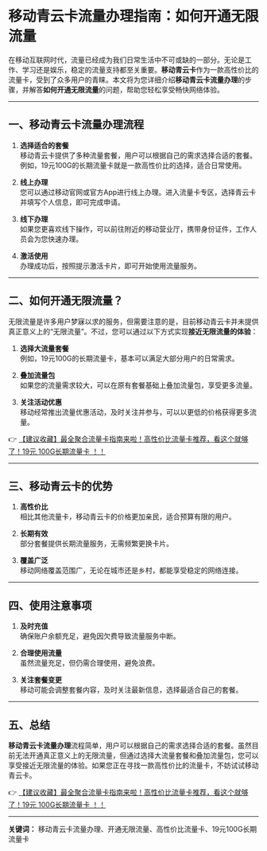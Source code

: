 # 移动青云卡流量办理指南：如何开通无限流量

在移动互联网时代，流量已经成为我们日常生活中不可或缺的一部分。无论是工作、学习还是娱乐，稳定的流量支持都至关重要。**移动青云卡**作为一款高性价比的流量卡，受到了众多用户的青睐。本文将为您详细介绍**移动青云卡流量办理**的步骤，并解答**如何开通无限流量**的问题，帮助您轻松享受畅快网络体验。

---

## 一、移动青云卡流量办理流程

1. **选择适合的套餐**  
   移动青云卡提供了多种流量套餐，用户可以根据自己的需求选择合适的套餐。例如，19元100G的长期流量卡就是一款高性价比的选择，适合日常使用。

2. **线上办理**  
   您可以通过移动官网或官方App进行线上办理。进入流量卡专区，选择青云卡并填写个人信息，即可完成申请。

3. **线下办理**  
   如果您更喜欢线下操作，可以前往附近的移动营业厅，携带身份证件，工作人员会为您快速办理。

4. **激活使用**  
   办理成功后，按照提示激活卡片，即可开始使用流量服务。

---

## 二、如何开通无限流量？

无限流量是许多用户梦寐以求的服务，但需要注意的是，目前移动青云卡并未提供真正意义上的“无限流量”。不过，您可以通过以下方式实现**接近无限流量的体验**：

1. **选择大流量套餐**  
   例如，19元100G的长期流量卡，基本可以满足大部分用户的日常需求。

2. **叠加流量包**  
   如果您的流量需求较大，可以在原有套餐基础上叠加流量包，享受更多流量。

3. **关注活动优惠**  
   移动经常推出流量优惠活动，及时关注并参与，可以以更低的价格获得更多流量。

👉 [【建议收藏】最全聚合流量卡指南来啦！高性价比流量卡推荐，看这个就够了！19元 100G长期流量卡 ！！](https://bit.ly/Liuliangka)

---

## 三、移动青云卡的优势

1. **高性价比**  
   相比其他流量卡，移动青云卡的价格更加亲民，适合预算有限的用户。

2. **长期有效**  
   部分套餐提供长期流量服务，无需频繁更换卡片。

3. **覆盖广泛**  
   移动网络覆盖范围广，无论在城市还是乡村，都能享受稳定的网络连接。

---

## 四、使用注意事项

1. **及时充值**  
   确保账户余额充足，避免因欠费导致流量服务中断。

2. **合理使用流量**  
   虽然流量充足，但仍需合理使用，避免浪费。

3. **关注套餐变更**  
   移动可能会调整套餐内容，及时关注最新信息，选择最适合自己的套餐。

---

## 五、总结

**移动青云卡流量办理**流程简单，用户可以根据自己的需求选择合适的套餐。虽然目前无法开通真正意义上的无限流量，但通过选择大流量套餐和叠加流量包，您可以享受接近无限流量的体验。如果您正在寻找一款高性价比的流量卡，不妨试试移动青云卡。

👉 [【建议收藏】最全聚合流量卡指南来啦！高性价比流量卡推荐，看这个就够了！19元 100G长期流量卡 ！！](https://bit.ly/Liuliangka)

---

**关键词：** 移动青云卡流量办理、开通无限流量、高性价比流量卡、19元100G长期流量卡